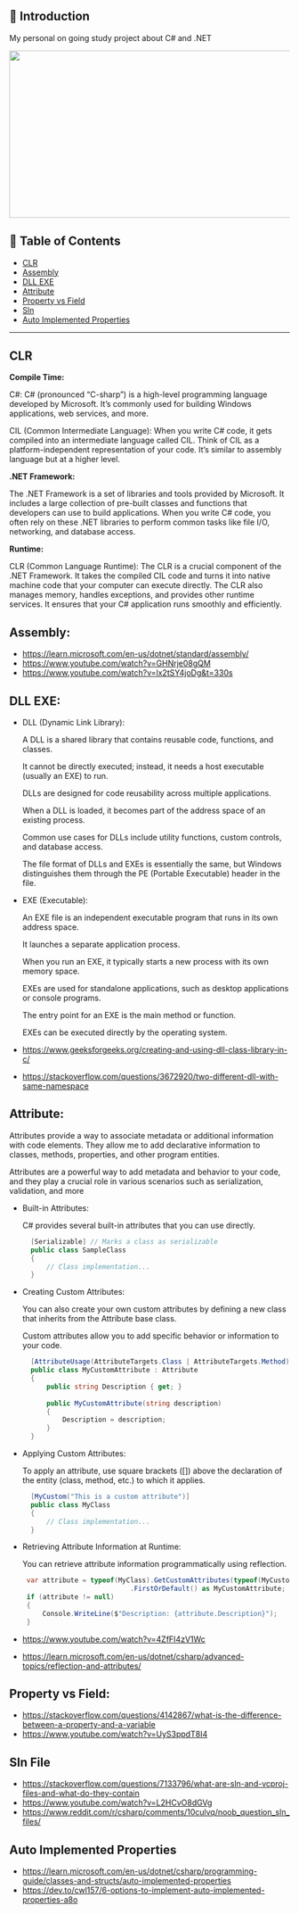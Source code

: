 


## 🚀 Introduction

My personal on going study project about C# and .NET 

<p align="center">
  <img src = "https://miro.medium.com/max/2728/1*7I6oONv2fGLQJcNEFA4QSw.png" width=800 height=300>
</p>

## 🚩 Table of Contents

- [CLR](#clr)
- [Assembly](#assembly)
- [DLL EXE](dll-exe)
- [Attribute](#attribute)
- [Property vs Field](property-vs-field)
- [Sln](sln)
- [Auto Implemented Properties](auto-implemented-properties)

---

## CLR 
**Compile Time:**

C#: C# (pronounced “C-sharp”) is a high-level programming language developed by Microsoft. It’s commonly used for building Windows applications, web services, and more.

CIL (Common Intermediate Language): When you write C# code, it gets compiled into an intermediate language called CIL. Think of CIL as a platform-independent representation of your code. It’s similar to assembly language but at a higher level.

**.NET Framework:**

The .NET Framework is a set of libraries and tools provided by Microsoft. It includes a large collection of pre-built classes and functions that developers can use to build applications.
When you write C# code, you often rely on these .NET libraries to perform common tasks like file I/O, networking, and database access.

**Runtime:**

CLR (Common Language Runtime): The CLR is a crucial component of the .NET Framework. It takes the compiled CIL code and turns it into native machine code that your computer can execute directly.
The CLR also manages memory, handles exceptions, and provides other runtime services. It ensures that your C# application runs smoothly and efficiently.

## Assembly:

- https://learn.microsoft.com/en-us/dotnet/standard/assembly/
- https://www.youtube.com/watch?v=GHNrje08gQM
- https://www.youtube.com/watch?v=lx2tSY4joDg&t=330s

## DLL EXE:

- DLL (Dynamic Link Library):
  
  A DLL is a shared library that contains reusable code, functions, and classes.
  
  It cannot be directly executed; instead, it needs a host executable (usually an EXE) to run.
  
  DLLs are designed for code reusability across multiple applications.
  
  When a DLL is loaded, it becomes part of the address space of an existing process.
  
  Common use cases for DLLs include utility functions, custom controls, and database access.
  
  The file format of DLLs and EXEs is essentially the same, but Windows distinguishes them through the PE (Portable Executable) header in the file.
  
  
- EXE (Executable):
  
  An EXE file is an independent executable program that runs in its own address space.
  
  It launches a separate application process.
  
  When you run an EXE, it typically starts a new process with its own memory space.
  
  EXEs are used for standalone applications, such as desktop applications or console programs.
  
  The entry point for an EXE is the main method or function.
  
  EXEs can be executed directly by the operating system.

- https://www.geeksforgeeks.org/creating-and-using-dll-class-library-in-c/
- https://stackoverflow.com/questions/3672920/two-different-dll-with-same-namespace
  
## Attribute:

  Attributes provide a way to associate metadata or additional information with code elements. They allow me to add declarative information to classes, methods, properties, and other program entities.

  Attributes are a powerful way to add metadata and behavior to your code, and they play a crucial role in various scenarios such as serialization, validation, and more

  - Built-in Attributes:

    C# provides several built-in attributes that you can use directly.

    ```csharp
      [Serializable] // Marks a class as serializable
      public class SampleClass
      {
          // Class implementation...
      }
    ```
  - Creating Custom Attributes:
    
    You can also create your own custom attributes by defining a new class that inherits from the Attribute base class.
    
    Custom attributes allow you to add specific behavior or information to your code.

    ```csharp
      [AttributeUsage(AttributeTargets.Class | AttributeTargets.Method)]
      public class MyCustomAttribute : Attribute
      {
          public string Description { get; }
      
          public MyCustomAttribute(string description)
          {
              Description = description;
          }
      }
    ```
    
  - Applying Custom Attributes:
    
    To apply an attribute, use square brackets ([]) above the declaration of the entity (class, method, etc.) to which it applies.

    ```csharp
      [MyCustom("This is a custom attribute")]
      public class MyClass
      {
          // Class implementation...
      }

    ```
   - Retrieving Attribute Information at Runtime:

     You can retrieve attribute information programmatically using reflection.

     ```csharp
      var attribute = typeof(MyClass).GetCustomAttributes(typeof(MyCustomAttribute), false)
                                .FirstOrDefault() as MyCustomAttribute;
      if (attribute != null)
      {
          Console.WriteLine($"Description: {attribute.Description}");
      }

     ```
     
  - https://www.youtube.com/watch?v=4ZfFI4zV1Wc
  - https://learn.microsoft.com/en-us/dotnet/csharp/advanced-topics/reflection-and-attributes/
     
## Property vs Field:

  - https://stackoverflow.com/questions/4142867/what-is-the-difference-between-a-property-and-a-variable
  - https://www.youtube.com/watch?v=UyS3ppdT8I4

## Sln File

  - https://stackoverflow.com/questions/7133796/what-are-sln-and-vcproj-files-and-what-do-they-contain
  - https://www.youtube.com/watch?v=L2HCvO8dGVg
  - https://www.reddit.com/r/csharp/comments/10culvq/noob_question_sln_files/

## Auto Implemented Properties

  - https://learn.microsoft.com/en-us/dotnet/csharp/programming-guide/classes-and-structs/auto-implemented-properties
  - https://dev.to/cwl157/6-options-to-implement-auto-implemented-properties-a8o




